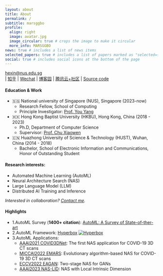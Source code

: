 ```yaml
---
layout: about
title: About
permalink: /
subtitle: marsggbo
profile:
  align: right
  image: avatar.jpg
  image_circular: true # crops the image to make it circular
  more_info: MARSGGBO
news: true # includes a list of news items
selected_papers: true # includes a list of papers marked as "selected={true}"
social: true # includes social icons at the bottom of the page
---
```


hexin@nus.edu.sg<br>
| [知乎](https://www.zhihu.com/people/hexin_marsggbo/posts) | [Wechat](../assets/img/WeChat.jpeg) | [博客园](https://www.cnblogs.com/marsggbo/) | [腾讯云+社区](https://cloud.tencent.com/developer/column/1851) | [Source code](https://github.com/marsggbo/marsggbo.github.io) 


#### Education & Work

- 🇸🇬 National university of Singapore (NUS), Singapore (2023-now)
  - Research Fellow, School of Computing
  - Principle Investigator: [Prof. You Yang](https://www.comp.nus.edu.sg/~youy/)
- 🇭🇰 Hong Kong Baptist University (HKBU), Hong Kong, China (2018 - 2023)
  - Ph.D, Department of Computer Science
  - Supervisor: [Prof. Chu Xiaowen](https://sites.google.com/view/chuxiaowen)
- 🇨🇳 Huazhong University of Science & Technology (HUST), Wuhan, China (2014 - 2018)
  - Bachelor, School of Electronic Information and Communications, Honor of Outstanding Student


#### Research interests: 
- Automated Machine Learning (AutoML)
- Neural Architecture Search (NAS)
- Large Language Model (LLM)
- Distributed AI Training and Inference

*Interested in collaboration? <a href = "mailto: hexin.research@gmail.com">Contact me</a>.*


#### Highlights

- 1.AutoML Survey (**1400+ citation**): [AutoML: A Survey of State-of-ther-art](https://arxiv.org/abs/1908.00709)
- 2.AutoML Framework: [Hyperbox](https://github.com/marsggbo/hyperbox) [![Hyperbox](https://img.shields.io/github/stars/marsggbo/hyperbox?style=social)](https://github.com/marsggbo/hyperbox)
- 3.AutoML Applications: 
  - [AAAI2021 COVID3DNet](https://ojs.aaai.org/index.php/AAAI/article/view/16614): The first NAS application for COVID-19 3D CT scans
  - [MICCAI2022 EMARS](https://dl.acm.org/doi/abs/10.1007/978-3-031-16431-6_53): Evolutionary algorithm-based NAS for COVID-19 3D CT scans
  - [ECCV2022 EAGAN](https://arxiv.org/abs/2111.15097): Two-stage NAS for GANs
  - [AAAI2023 NAS-LID](https://arxiv.org/abs/2211.12759): NAS with Local Intrinsic Dimension

